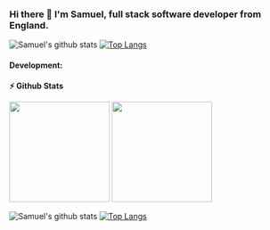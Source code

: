 ### Hi there 👋 I'm Samuel, full stack software developer from England.

![Samuel's github stats](https://github-readme-stats.vercel.app/api?username=samloft&show_icons=true&theme=dracula) [![Top Langs](https://github-readme-stats.vercel.app/api/top-langs/?username=samloft&&langs_count=3&theme=dracula)](https://github.com/samloft/github-readme-stats)

#### Development:

<b>⚡ Github Stats</b>
<p float="left">
<img height="180em" src="https://github-readme-stats.vercel.app/api?username=samloft&show_icons=true&hide_border=true&&count_private=true&include_all_commits=true&theme=dracula" />
<img height="180em" src="https://github-readme-stats.vercel.app/api/top-langs/?username=samloft&show_icons=true&hide_border=true&layout=compact&langs_count=8&theme=dracula"/>
</p>

![Samuel's github stats](https://github-readme-stats.vercel.app/api?username=samloft&show_icons=true&hide_border=true&&count_private=true&include_all_commits=true&theme=dracula) [![Top Langs](https://github-readme-stats.vercel.app/api/top-langs/?username=samloft&show_icons=true&hide_border=true&layout=compact&langs_count=8&theme=dracula)](https://github.com/samloft/github-readme-stats)

